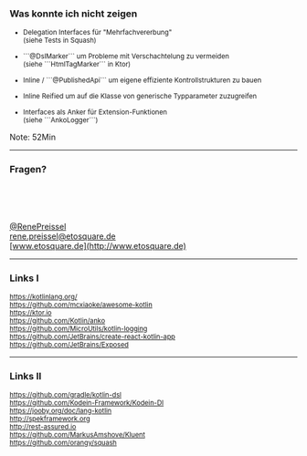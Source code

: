 ### Was konnte ich nicht zeigen

<ul>
<small>
 <li class="fragment">Delegation Interfaces für "Mehrfachvererbung" <br/>(siehe Tests in Squash)</li>
 <br/>
 <li class="fragment">```@DslMarker``` um Probleme mit Verschachtelung zu vermeiden<br/> (siehe ```HtmlTagMarker``` in Ktor)</li>
 <br/>
 <li class="fragment">Inline / ```@PublishedApi``` um eigene effiziente Kontrollstrukturen zu bauen</li>
 <br/>
 <li class="fragment">Inline Reified um auf die Klasse von generische Typparameter zuzugreifen</li>
 <br/>
 <li class="fragment">Interfaces als Anker für Extension-Funktionen <br/>(siehe ```AnkoLogger```)</li>
</small>
</ul>

Note:
52Min

---

### Fragen?

<br/>
<br/>
<br/>

[@RenePreissel](https://twitter.com/RenePreissel)
<br/>
[rene.preissel@etosquare.de](mailto:rene.preissel@etosquare.de)
<br/>
[www.etosquare.de](http://www.etosquare.de)

---

### Links I
<small>https://kotlinlang.org/</small>
<br/>
<small>https://github.com/mcxiaoke/awesome-kotlin</small>
<br/>
<small>https://ktor.io</small>
<br/>
<small>https://github.com/Kotlin/anko</small>
<br/>
<small>https://github.com/MicroUtils/kotlin-logging</small>
<br/>
<small>https://github.com/JetBrains/create-react-kotlin-app</small>
<br/>
<small>https://github.com/JetBrains/Exposed</small>

---

### Links II
<small>https://github.com/gradle/kotlin-dsl</small>
<br/>
<small>https://github.com/Kodein-Framework/Kodein-DI</small>
<br/>
<small>https://jooby.org/doc/lang-kotlin</small>
<br/>
<small>http://spekframework.org</small>
<br/>
<small>http://rest-assured.io</small>
<br/>
<small>https://github.com/MarkusAmshove/Kluent</small>
<br/>
<small>https://github.com/orangy/squash</small>
